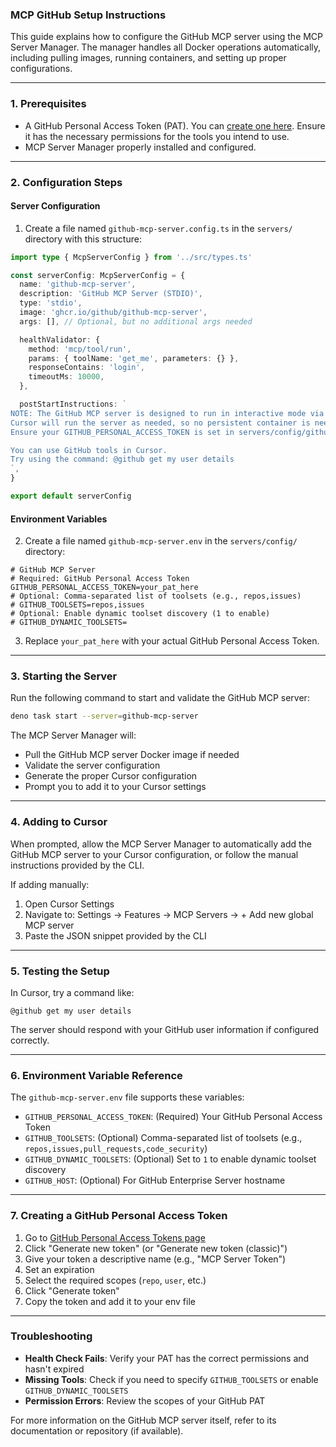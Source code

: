 ### MCP GitHub Setup Instructions

This guide explains how to configure the GitHub MCP server using the MCP Server Manager. The manager handles all Docker operations automatically, including pulling images, running containers, and setting up proper configurations.

---

### 1. **Prerequisites**

- A GitHub Personal Access Token (PAT). You can [create one here](https://github.com/settings/personal-access-tokens/new). Ensure it has the necessary permissions for the tools you intend to use.
- MCP Server Manager properly installed and configured.

---

### 2. **Configuration Steps**

#### Server Configuration

1. Create a file named `github-mcp-server.config.ts` in the `servers/` directory with this structure:

```typescript
import type { McpServerConfig } from '../src/types.ts'

const serverConfig: McpServerConfig = {
  name: 'github-mcp-server',
  description: 'GitHub MCP Server (STDIO)',
  type: 'stdio',
  image: 'ghcr.io/github/github-mcp-server',
  args: [], // Optional, but no additional args needed

  healthValidator: {
    method: 'mcp/tool/run',
    params: { toolName: 'get_me', parameters: {} },
    responseContains: 'login',
    timeoutMs: 10000,
  },

  postStartInstructions: `
NOTE: The GitHub MCP server is designed to run in interactive mode via Docker.
Cursor will run the server as needed, so no persistent container is needed.
Ensure your GITHUB_PERSONAL_ACCESS_TOKEN is set in servers/config/github-mcp-server.env

You can use GitHub tools in Cursor.
Try using the command: @github get my user details
`,
}

export default serverConfig
```

#### Environment Variables

2. Create a file named `github-mcp-server.env` in the `servers/config/` directory:

```env
# GitHub MCP Server
# Required: GitHub Personal Access Token
GITHUB_PERSONAL_ACCESS_TOKEN=your_pat_here
# Optional: Comma-separated list of toolsets (e.g., repos,issues)
# GITHUB_TOOLSETS=repos,issues
# Optional: Enable dynamic toolset discovery (1 to enable)
# GITHUB_DYNAMIC_TOOLSETS=
```

3. Replace `your_pat_here` with your actual GitHub Personal Access Token.

---

### 3. **Starting the Server**

Run the following command to start and validate the GitHub MCP server:

```bash
deno task start --server=github-mcp-server
```

The MCP Server Manager will:
- Pull the GitHub MCP server Docker image if needed
- Validate the server configuration
- Generate the proper Cursor configuration
- Prompt you to add it to your Cursor settings

---

### 4. **Adding to Cursor**

When prompted, allow the MCP Server Manager to automatically add the GitHub MCP server to your Cursor configuration, or follow the manual instructions provided by the CLI.

If adding manually:
1. Open Cursor Settings
2. Navigate to: Settings → Features → MCP Servers → + Add new global MCP server
3. Paste the JSON snippet provided by the CLI

---

### 5. **Testing the Setup**

In Cursor, try a command like:
```
@github get my user details
```

The server should respond with your GitHub user information if configured correctly.

---

### 6. **Environment Variable Reference**

The `github-mcp-server.env` file supports these variables:

- `GITHUB_PERSONAL_ACCESS_TOKEN`: (Required) Your GitHub Personal Access Token
- `GITHUB_TOOLSETS`: (Optional) Comma-separated list of toolsets (e.g., `repos,issues,pull_requests,code_security`)
- `GITHUB_DYNAMIC_TOOLSETS`: (Optional) Set to `1` to enable dynamic toolset discovery
- `GITHUB_HOST`: (Optional) For GitHub Enterprise Server hostname

---

### 7. **Creating a GitHub Personal Access Token**

1. Go to [GitHub Personal Access Tokens page](https://github.com/settings/personal-access-tokens/new)
2. Click "Generate new token" (or "Generate new token (classic)")
3. Give your token a descriptive name (e.g., "MCP Server Token")
4. Set an expiration
5. Select the required scopes (`repo`, `user`, etc.)
6. Click "Generate token"
7. Copy the token and add it to your env file

---

### Troubleshooting

- **Health Check Fails**: Verify your PAT has the correct permissions and hasn't expired
- **Missing Tools**: Check if you need to specify `GITHUB_TOOLSETS` or enable `GITHUB_DYNAMIC_TOOLSETS`
- **Permission Errors**: Review the scopes of your GitHub PAT

For more information on the GitHub MCP server itself, refer to its documentation or repository (if available). 
